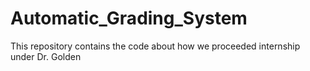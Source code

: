 # Automatic_Grading_System

This repository contains the code about how we proceeded internship under Dr. Golden 

